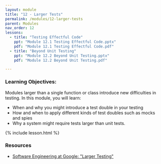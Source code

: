 ```yaml
---
layout: module
title: "12 - Larger Tests"
permalink: /modules/12-larger-tests
parent: Modules
nav_order: 12
lessons: 
  - title: "Testing Effectful Code"
    ppt: "Module 12.1 Testing Effectful Code.pptx"
    pdf: "Module 12.1 Testing Effectful Code.pdf"
  - title: "Beyond Unit Testing"
    ppt: "Module 12.2 Beyond Unit Testing.pptx"
    pdf: "Module 12.2 Beyond Unit Testing.pdf" 

---
```

### Learning Objectives:

Modules larger than a single function or class introduce new difficulties in testing.  In this module, you will learn:
* When and why you might introduce a test double in your testing
* How and when to apply different kinds of test doubles such as mocks and spies
* Why a system might require tests larger than unit tests.

{% include lesson.html %}

### Resources
* [Software Engineering at Google: "Larger Testing"](https://learning.oreilly.com/library/view/software-engineering-at/9781492082781/ch14.html)
